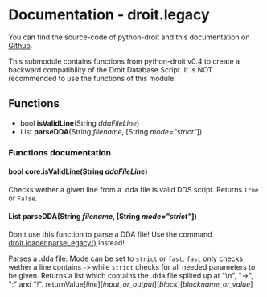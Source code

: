 # Documentation - droit.legacy
You can find the source-code of python-droit and this documentation on [Github](https://github.com/jaybeejs/python-droit).

This submodule contains functions from python-droit v0.4 to create a backward compatibility of the Droit Database Script. It is NOT recommended to use the functions of this module!

## Functions
- bool **isValidLine**(String *ddaFileLine*)
- List **parseDDA**(String *filename*, \[String *mode="strict"*\])

### Functions documentation

#### bool core.isValidLine(String *ddaFileLine*)
Checks wether a given line from a .dda file is valid DDS script.
Returns `True` or `False`.

#### List parseDDA(String *filename*, \[String *mode="strict"*\])
Don't use this function to parse a DDA file! Use the command [droit.loader.parseLegacy()](https://github.com/jaybeejs/python-droit/blob/master/docs/loader.md#parselegacyfilename) instead!

Parses a .dda file. Mode can be set to `strict` or `fast`. `fast` only checks wether a line contains `->` while `strict` checks for all needed parameters to be given.
Returns a list which contains the .dda file splited up at "\n", "->", ":" and "!".
returnValue\[*line*\]\[*input_or_output*\]\[*block*\]\[*blockname_or_value*\]